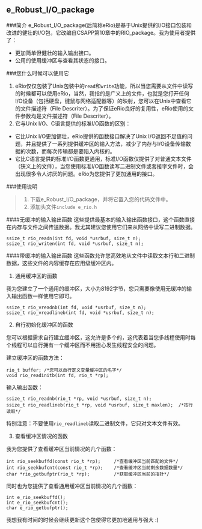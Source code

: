 ## e_Robust_I/O_package

###简介
e_Robust_I/O_package(后简称eRio)是基于Unix提供的I/O接口包装和改进的健壮的I/O包，它改编自CSAPP第10章中的RIO_package。我为使用者提供了：
- 更加简单但健壮的输入输出接口。
- 公用的使用缓冲区与查看其状态的接口。



###您什么时候可以使用它
1. eRio仅仅包装了Unix包装中的`read`和`write`功能，所以当您需要从文件中读写的时候都可以使用eRio，当然，我指的是广义上的文件，也就是您打开任何I/O设备（包括硬盘，键鼠与网络适配器等）的映射，您可以在Unix中查看它的文件描述符（File Descriter）。为了保证eRio良好的复用性，eRio使用的文件参数均是文件描述符（File Descriter）。
&nbsp;            
2. 它与Unix I/O、C语言提供的标准I/O函数的区别：
- 它比Unix I/O更加健壮，eRio提供的函数接口解决了Unix I/O返回不足值的问题，并且提供了一系列提供缓冲区的输入方法，减少了内存与I/O设备传输数据的次数，而每次传输都是要陷入内核的。
- 它比C语言提供的标准I/O函数更通用，标准I/O函数仅提供了对普通文本文件（狭义上的文件），当您使用标准I/O函数读写二进制文件或套接字文件时，会出现很多令人讨厌的问题。eRio为您提供了更加通用的接口。

###使用说明

> 1. 下载e_Robust_I/O_package，并将它置入您的代码文件中。 
> 2. 添加头文件`include e_rio.h`



####无缓冲的输入输出函数
这些提供最基本的输入输出函数接口，这个函数直接在内存与文件之间传送数据。我尤其建议您使用它们来从网络中读写二进制数据。
```
ssize_t rio_readn(int fd, void *usrbuf, size_t n);
ssize_t rio_writen(int fd, void *usrbuf, size_t n);
```

####带缓冲的输入输出函数
这些函数允许您高效地从文件中读取文本行和二进制数据，这些文件的内容缓存在应用级缓冲区内。
1. 通用缓冲区的函数

我为您建立了一个通用的缓冲区，大小为8192字节，您只需要像使用无缓冲的输入输出函数一样使用它即可。
```
ssize_t	rio_vreadnb(int fd, void *usrbuf, size_t n);
ssize_t rio_vreadlineb(int fd, void *usrbuf, size_t n);
```
2. 自行初始化缓冲区的函数

您可以根据需求自行建立缓冲区，这允许是多个的，这代表着当您多线程使用时每个线程可以自行拥有一个缓冲区而不用担心发生线程安全的问题。


建立缓冲区的函数方法：
```
rio_t buffer; /*您可以自行定义变量缓冲区的名字*/
void rio_readinitb(int fd, rio_t *rp);
```
输入输出函数：
```
ssize_t	rio_readnb(rio_t *rp, void *usrbuf, size_t n);
ssize_t	rio_readlineb(rio_t *rp, void *usrbuf, size_t maxlen);  /*按行读取*/
```
特别注意：不要使用`rio_readlineb`读取二进制文件，它只对文本文件有效。

3. 查看缓冲区情况的函数

我为您提供了查看缓冲区当前情况的几个函数：
```
int rio_seekbuffd(const rio_t *rp);     /*查看缓冲区当前匹配的文件*/
int rio_seekbufcnt(const rio_t *rp);    /*查看缓冲区当前剩余数据数量*/
char *rio_getbufptr(rio_t *rp);         /*获取缓冲区当前的指针*/
```
同时也为您提供了查看通用缓冲区当前情况的几个函数：
```
int e_rio_seekbuffd();
int e_rio_seekbufcnt();
char e_rio_getbufptr();
```
我想我有时间的时候会继续更新这个包使得它更加地通用与强大 :)